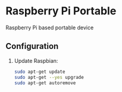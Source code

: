 # Raspberry Pi Portable

Raspberry Pi based portable device

## Configuration

1. Update Raspbian:

   ```bash
   sudo apt-get update
   sudo apt-get --yes upgrade
   sudo apt-get autoremove
   ```
